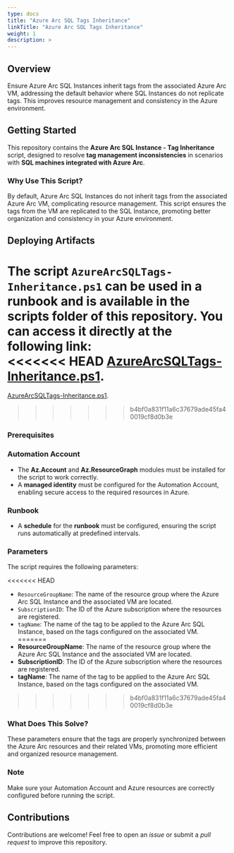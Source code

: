 ```yaml
---
type: docs
title: "Azure Arc SQL Tags Inheritance"
linkTitle: "Azure Arc SQL Tags Inheritance"
weight: 1
description: >
---
```


## Overview  
Ensure Azure Arc SQL Instances inherit tags from the associated Azure Arc VM, addressing the default behavior where SQL Instances do not replicate tags. This improves resource management and consistency in the Azure environment.

## Getting Started

This repository contains the **Azure Arc SQL Instance - Tag Inheritance** script, designed to resolve **tag management inconsistencies** in scenarios with **SQL machines integrated with Azure Arc**.

### Why Use This Script?  
By default, Azure Arc SQL Instances do not inherit tags from the associated Azure Arc VM, complicating resource management. This script ensures the tags from the VM are replicated to the SQL Instance, promoting better organization and consistency in your Azure environment.

## Deploying Artifacts

The script **`AzureArcSQLTags-Inheritance.ps1`** can be used in a **runbook** and is available in the **scripts** folder of this repository. You can access it directly at the following link:  
<<<<<<< HEAD
[AzureArcSQLTags-Inheritance.ps1](./AzureArcSQLTags-Inheritance.ps1).
=======
[AzureArcSQLTags-Inheritance.ps1](https://raw.githubusercontent.com/fabiotreze/AzureArcBRTips/refs/heads/main/azure_arc_jumpstart_drops/script_automation/AzureArcSQLTags-Inheritance/AzureArcSQLTags-Inheritance.ps1).
>>>>>>> b4bf0a831f11a6c37679ade45fa40019cf8d0b3e

### Prerequisites

### Automation Account
- The **Az.Account** and **Az.ResourceGraph** modules must be installed for the script to work correctly.  
- A **managed identity** must be configured for the Automation Account, enabling secure access to the required resources in Azure.  

### Runbook
- A **schedule** for the **runbook** must be configured, ensuring the script runs automatically at predefined intervals.  

### Parameters

The script requires the following parameters:

<<<<<<< HEAD
- `ResourceGroupName`: The name of the resource group where the Azure Arc SQL Instance and the associated VM are located.  
- `SubscriptionID`: The ID of the Azure subscription where the resources are registered.  
- `tagName`: The name of the tag to be applied to the Azure Arc SQL Instance, based on the tags configured on the associated VM.  
=======
- **ResourceGroupName**: The name of the resource group where the Azure Arc SQL Instance and the associated VM are located.  
- **SubscriptionID**: The ID of the Azure subscription where the resources are registered.  
- **tagName**: The name of the tag to be applied to the Azure Arc SQL Instance, based on the tags configured on the associated VM.  
>>>>>>> b4bf0a831f11a6c37679ade45fa40019cf8d0b3e

### What Does This Solve?
These parameters ensure that the tags are properly synchronized between the Azure Arc resources and their related VMs, promoting more efficient and organized resource management. 

### Note
Make sure your Automation Account and Azure resources are correctly configured before running the script.

## Contributions

Contributions are welcome! Feel free to open an _issue_ or submit a _pull request_ to improve this repository.
